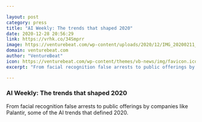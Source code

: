 ```yaml
---

layout: post
category: press
title: "AI Weekly: The trends that shaped 2020"
date: 2020-12-28 20:56:29
link: https://vrhk.co/34Smprr
image: https://venturebeat.com/wp-content/uploads/2020/12/IMG_20200211_112132_MP.jpg?w=1200&strip=all
domain: venturebeat.com
author: "VentureBeat"
icon: https://venturebeat.com/wp-content/themes/vb-news/img/favicon.ico
excerpt: "From facial recognition false arrests to public offerings by companies like Palantir, some of the AI trends that defined 2020."

---
```


### AI Weekly: The trends that shaped 2020

From facial recognition false arrests to public offerings by companies like Palantir, some of the AI trends that defined 2020.